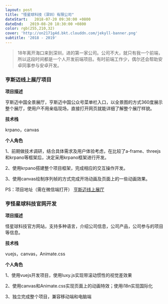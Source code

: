 ```yaml
---
layout: post
title: "怪星球科技（深圳）有限公司"
dateStart:   2018-07-20 09:30:00 +0800
dateEnd:   2019-08-20 18:30:00 +0800
color: rgb(255,210,32)
cover: 'http://on2171g4d.bkt.clouddn.com/jekyll-banner.png'
subtitle: '2018 - 2019'
---
```


> 18年离开海口来到深圳，进的第一家公司。公司不大，就只有我一个前端，所以这段时间都是一个人开发前端项目。有时前端工作少，偶尔还会帮助安卓同事参与安卓开发。

### 亨斯迈线上展厅项目

**项目描述**

亨斯迈中国全景展厅，亨斯迈中国公众号菜单栏入口，以全景图的方式360度展示整个展厅，使用户不用亲临现场，直接打开网页就能详细了解整个展厅样貌。

**技术栈**

krpano，canvas

**个人角色**

1、前期做技术调研，结合具体需求及用户体验考虑，在比较了a-frame、threejs和krpano等框架后，决定采用krpano框架进行开发。

2、使用krpano搭建整个项目框架，完成相应的交互操作开发。

3、使用canvas绘制序列帧的方式完成开场动画及页面上的一些动画效果。

PS：项目地址（需在微信端打开） [亨斯迈线上展厅](https://hengsimai.x2mt.com/tour/tour.html)

### 亨怪星球科技官网开发

**项目描述**

怪星球科技官方网站，支持多种语言，介绍公司信息，公司产品，公司参与的项目等信息。

**技术栈**

vuejs，canvas，Animate.css

**个人角色**

1、使用vuejs开发项目，使用luxy.js实现带滚动惯性的视觉差效果

2、使用canvas和Animate.css实现页面上的动画特效；使用i18n实现国际化

3、独立完成整个项目，兼容移动端和电脑端
